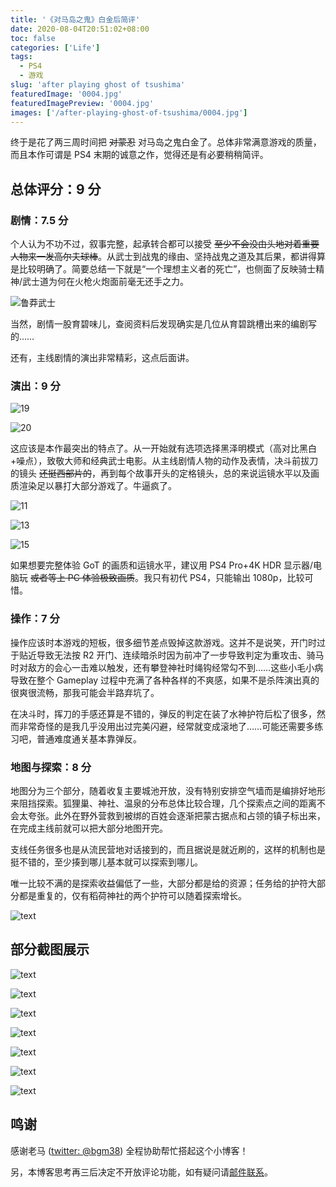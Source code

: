 ```yaml
---
title: '《对马岛之鬼》白金后简评'
date: 2020-08-04T20:51:02+08:00
toc: false
categories: ['Life']
tags:
  - PS4
  - 游戏
slug: 'after playing ghost of tsushima'
featuredImage: '0004.jpg'
featuredImagePreview: '0004.jpg'
images: ['/after-playing-ghost-of-tsushima/0004.jpg']
---
```


终于是花了两三周时间把 ~~对蒙忍~~ 对马岛之鬼白金了。总体非常满意游戏的质量，而且本作可谓是 PS4 末期的诚意之作，觉得还是有必要稍稍简评。

<!--more-->

## 总体评分：9 分

### 剧情：7.5 分

个人认为不功不过，叙事完整，起承转合都可以接受 ~~至少不会没由头地对着重要人物来一发高尔夫球棒~~。从武士到战鬼的缘由、坚持战鬼之道及其后果，都讲得算是比较明确了。简要总结一下就是“一个理想主义者的死亡”，也侧面了反映骑士精神/武士道为何在火枪火炮面前毫无还手之力。

![鲁莽武士](0002.jpg)

当然，剧情一股育碧味儿，查阅资料后发现确实是几位从育碧跳槽出来的编剧写的……

还有，主线剧情的演出非常精彩，这点后面讲。

### 演出：9 分

![19](0019.jpg)

![20](0020.jpg)

这应该是本作最突出的特点了。从一开始就有选项选择黑泽明模式（高对比黑白+噪点），致敬大师和经典武士电影。从主线剧情人物的动作及表情，决斗前拔刀的镜头 ~~还挺西部片的~~，再到每个故事开头的定格镜头，总的来说运镜水平以及画质渲染足以暴打大部分游戏了。牛逼疯了。

![11](0011.jpg)

![13](0013.jpg)

![15](0015.jpg)

如果想要完整体验 GoT 的画质和运镜水平，建议用 PS4 Pro+4K HDR 显示器/电脑玩 ~~或者等上 PC 体验极致画质~~。我只有初代 PS4，只能输出 1080p，比较可惜。

### 操作：7 分

操作应该时本游戏的短板，很多细节差点毁掉这款游戏。这并不是说笑，开门时过于贴近导致无法按 R2 开门、连续暗杀时因为前冲了一步导致判定为重攻击、骑马时对敌方的会心一击难以触发，还有攀登神社时绳钩经常勾不到……这些小毛小病导致在整个 Gameplay 过程中充满了各种各样的不爽感，如果不是杀阵演出真的很爽很流畅，那我可能会半路弃坑了。

在决斗时，挥刀的手感还算是不错的，弹反的判定在装了水神护符后松了很多，然而非常奇怪的是我几乎没用出过完美闪避，经常就变成滚地了……可能还需要多练习吧，普通难度通关基本靠弹反。

### 地图与探索：8 分

地图分为三个部分，随着收复主要城池开放，没有特别安排空气墙而是编排好地形来阻挡探索。狐狸巢、神社、温泉的分布总体比较合理，几个探索点之间的距离不会太夸张。此外在野外营救到被绑的百姓会逐渐把蒙古据点和占领的镇子标出来，在完成主线前就可以把大部分地图开完。

支线任务很多也是从流民营地对话接到的，而且据说是就近刷的，这样的机制也是挺不错的，至少揍到哪儿基本就可以探索到哪儿。

唯一比较不满的是探索收益偏低了一些，大部分都是给的资源；任务给的护符大部分都是重复的，仅有稻荷神社的两个护符可以随着探索增长。

![text](0023.jpg)

## 部分截图展示

![text](0005.jpg)

![text](0006.jpg)

![text](0007.jpg)

![text](0008.jpg)

![text](0009.jpg)

![text](0027.jpg)

![text](0030.jpg)

## 鸣谢

感谢老马 ([twitter: @bgm38](https://twitter.com/bgm38)) 全程协助帮忙搭起这个小博客！

另，本博客思考再三后决定不开放评论功能，如有疑问请[邮件联系](mailto:aozaki.kuro@gmail.com)。
